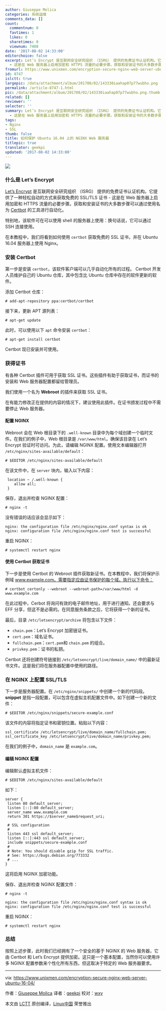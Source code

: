 ```yaml
---
author: Giuseppe Molica
categories: 系统运维
comments_data: []
count:
  commentnum: 0
  favtimes: 1
  likes: 0
  sharetimes: 0
  viewnum: 7408
date: '2017-08-02 14:33:00'
editorchoice: false
excerpt: Let’s Encrypt 是互联网安全研究组织 （ISRG） 提供的免费证书认证机构。它提供了一种轻松自动的方式来获取免费的 SSL/TLS 证书
  - 这是在 Web 服务器上启用加密和 HTTPS 流量的必要步骤。获取和安装证书的大多数步骤可以通过使用名为 Certbot 的工具进行自动化。
fromurl: https://www.unixmen.com/encryption-secure-nginx-web-server-ubuntu-16-04/
id: 8747
islctt: true
largepic: /data/attachment/album/201708/02/143330iaahap07p77wubho.png
permalink: /article-8747-1.html
pic: /data/attachment/album/201708/02/143330iaahap07p77wubho.png.thumb.jpg
related: []
reviewer: ''
selector: ''
summary: Let’s Encrypt 是互联网安全研究组织 （ISRG） 提供的免费证书认证机构。它提供了一种轻松自动的方式来获取免费的 SSL/TLS 证书
  - 这是在 Web 服务器上启用加密和 HTTPS 流量的必要步骤。获取和安装证书的大多数步骤可以通过使用名为 Certbot 的工具进行自动化。
tags:
- Nginx
- SSL
thumb: false
title: 如何保护 Ubuntu 16.04 上的 NGINX Web 服务器
titlepic: true
translator: geekpi
updated: '2017-08-02 14:33:00'
---
```


![](/data/attachment/album/201708/02/143330iaahap07p77wubho.png)


### 什么是 Let’s Encrypt


[Let’s Encrypt](https://letsencrypt.org/) 是互联网安全研究组织 （ISRG） 提供的免费证书认证机构。它提供了一种轻松自动的方式来获取免费的 SSL/TLS 证书 - 这是在 Web 服务器上启用加密和 HTTPS 流量的必要步骤。获取和安装证书的大多数步骤可以通过使用名为 [Certbot](https://certbot.eff.org/) 的工具进行自动化。


特别地，该软件可在可以使用 shell 的服务器上使用：换句话说，它可以通过 SSH 连接使用。


在本教程中，我们将看到如何使用 `certbot` 获取免费的 SSL 证书，并在 Ubuntu 16.04 服务器上使用 Nginx。


### 安装 Certbot


第一步是安装 `certbot`，该软件客户端可以几乎自动化所有的过程。 Certbot 开发人员维护自己的 Ubuntu 仓库，其中包含比 Ubuntu 仓库中存在的软件更新的软件。


添加 Certbot 仓库：



```
# add-apt-repository ppa:certbot/certbot

```

接下来，更新 APT 源列表：



```
# apt-get update

```

此时，可以使用以下 `apt` 命令安装 `certbot`：



```
# apt-get install certbot

```

Certbot 现已安装并可使用。


### 获得证书


有各种 Certbot 插件可用于获取 SSL 证书。这些插件有助于获取证书，而证书的安装和 Web 服务器配置都留给管理员。


我们使用一个名为 **Webroot** 的插件来获取 SSL 证书。


在有能力修改正在提供的内容的情况下，建议使用此插件。在证书颁发过程中不需要停止 Web 服务器。


#### 配置 NGINX


Webroot 会在 Web 根目录下的 `.well-known` 目录中为每个域创建一个临时文件。在我们的例子中，Web 根目录是 `/var/www/html`。确保该目录在 Let’s Encrypt 验证时可访问。为此，请编辑 NGINX 配置。使用文本编辑器打开 `/etc/nginx/sites-available/default`：



```
# $EDITOR /etc/nginx/sites-available/default

```

在该文件中，在 `server` 块内，输入以下内容：



```
 location ~ /.well-known {
    allow all;
 }

```

保存，退出并检查 NGINX 配置：



```
# nginx -t

```

没有错误的话应该会显示如下：



```
nginx: the configuration file /etc/nginx/nginx.conf syntax is ok
nginx: configuration file /etc/nginx/nginx.conf test is successful

```

重启 NGINX：



```
# systemctl restart nginx

```

#### 使用 Certbot 获取证书


下一步是使用 Certbot 的 Webroot 插件获取新证书。在本教程中，我们将保护示例域 www.example.com。需要指定应由证书保护的每个域。执行以下命令：



```
# certbot certonly --webroot --webroot-path=/var/www/html -d www.example.com

```

在此过程中，Cerbot 将询问有效的电子邮件地址，用于进行通知。还会要求与 EFF 分享，但这不是必需的。在同意服务条款之后，它将获得一个新的证书。


最后，目录 `/etc/letsencrypt/archive` 将包含以下文件：


* `chain.pem`：Let’s Encrypt 加密链证书。
* `cert.pem`：域名证书。
* `fullchain.pem`：`cert.pem`和 `chain.pem` 的组合。
* `privkey.pem`：证书的私钥。


Certbot 还将创建符号链接到 `/etc/letsencrypt/live/domain_name/` 中的最新证书文件。这是我们将在服务器配置中使用的路径。


### 在 NGINX 上配置 SSL/TLS


下一步是服务器配置。在 `/etc/nginx/snippets/` 中创建一个新的代码段。 **snippet** 是指一段配置，可以包含在虚拟主机配置文件中。如下创建一个新的文件：



```
# $EDITOR /etc/nginx/snippets/secure-example.conf

```

该文件的内容将指定证书和密钥位置。粘贴以下内容：



```
ssl_certificate /etc/letsencrypt/live/domain_name/fullchain.pem;
ssl_certificate_key /etc/letsencrypt/live/domain_name/privkey.pem;

```

在我们的例子中，`domain_name` 是 `example.com`。


#### 编辑 NGINX 配置


编辑默认虚拟主机文件：



```
# $EDITOR /etc/nginx/sites-available/default

```

如下：



```
server {
 listen 80 default_server;
 listen [::]:80 default_server;
 server_name www.example.com
 return 301 https://$server_name$request_uri;

 # SSL configuration
 #
 listen 443 ssl default_server;
 listen [::]:443 ssl default_server;
 include snippets/secure-example.conf
 #
 # Note: You should disable gzip for SSL traffic.
 # See: https://bugs.debian.org/773332
 # ...  
}
```

这将启用 NGINX 加密功能。


保存、退出并检查 NGINX 配置文件：



```
# nginx -t

nginx: the configuration file /etc/nginx/nginx.conf syntax is ok
nginx: configuration file /etc/nginx/nginx.conf test is successful

```

重启 NGINX：



```
# systemctl restart nginx

```

### 总结


按照上述步骤，此时我们已经拥有了一个安全的基于 NGINX 的 Web 服务器，它由 Certbot 和 Let’s Encrypt 提供加密。这只是一个基本配置，当然你可以使用许多 NGINX 配置参数来个性化所有东西，但这取决于特定的 Web 服务器要求。




---


via: <https://www.unixmen.com/encryption-secure-nginx-web-server-ubuntu-16-04/>


作者：[Giuseppe Molica](https://www.unixmen.com/author/tutan/) 译者：[geekpi](https://github.com/geekpi) 校对：[wxy](https://github.com/wxy)


本文由 [LCTT](https://github.com/LCTT/TranslateProject) 原创编译，[Linux中国](https://linux.cn/) 荣誉推出